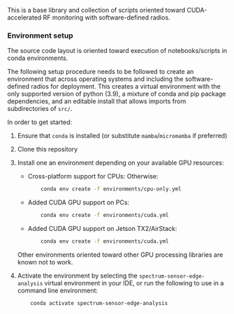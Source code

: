 This is a base library and collection of scripts oriented toward CUDA-accelerated RF monitoring with software-defined radios.

### Environment setup
The source code layout is oriented toward execution of notebooks/scripts in conda environments.

The following setup procedure needs to be followed to create an environment that across operating systems and including the software-defined radios for deployment. This creates a virtual environment with the only supported version of python (3.9), a mixture of conda and pip package dependencies, and an editable install that allows imports from subdirectories of `src/`. 

In order to get started:
1. Ensure that `conda` is installed (or substitute `mamba`/`micromamba` if preferred)
2. Clone this repository
3. Install one an environment depending on your available GPU resources:

    - Cross-platform support for CPUs:
        Otherwise:
        ```sh
            conda env create -f environments/cpu-only.yml
        ```

    - Added CUDA GPU support on PCs:

        ```sh
            conda env create -f environments/cuda.yml
        ```

    - Added CUDA GPU support on Jetson TX2/AirStack:

        ```sh
            conda env create -f environments/cuda.yml
        ```

    Other environments oriented toward other GPU processing libraries are known not to work.

4. Activate the environment by selecting the `spectrum-sensor-edge-analysis` virtual environment in your IDE, or run the following to use in a command line environment:

    ```sh
        conda activate spectrum-sensor-edge-analysis
    ```
